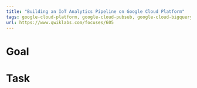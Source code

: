 ```yaml
---
title: "Building an IoT Analytics Pipeline on Google Cloud Platform"
tags: google-cloud-platform, google-cloud-pubsub, google-cloud-bigquery
url: https://www.qwiklabs.com/focuses/605
---
```


# Goal


# Task
